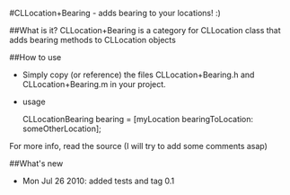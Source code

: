 #CLLocation+Bearing - adds bearing to your locations! :)

##What is it?
CLLocation+Bearing is a category for CLLocation class that adds bearing methods to CLLocation objects

##How to use

- Simply copy (or reference) the files CLLocation+Bearing.h and CLLocation+Bearing.m in your project.

- usage

	CLLocationBearing bearing = [myLocation bearingToLocation: someOtherLocation];
	
For more info, read the source (I will try to add some comments asap)

##What's new

* Mon Jul 26 2010: added tests and tag 0.1